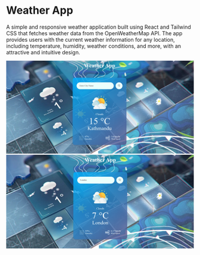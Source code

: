# Weather App
A simple and responsive weather application built using React and Tailwind CSS that fetches weather data from the OpenWeatherMap API.
The app provides users with the current weather information for any location, including temperature, humidity, weather conditions, and more, with an attractive and intuitive design.


![image alt](https://github.com/bitisham/weather-app/blob/89368b3b149f83aeae1b2feb8dc404d0c9afa2f8/Screenshot%202024-12-10%20165313.png)
![image alt](https://github.com/bitisham/weather-app/blob/416357fa49da9ef8cad67640fccc7d69322639a4/Screenshot%202024-12-10%20165806.png)

